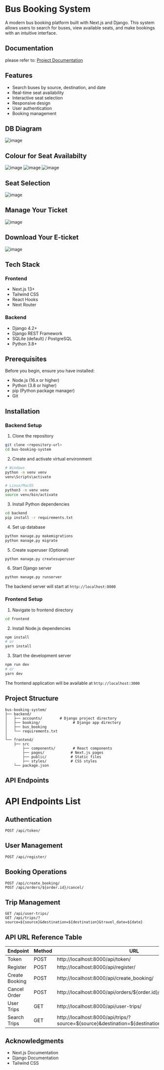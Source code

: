 # Bus Booking System

A modern bus booking platform built with Next.js and Django. This system allows users to search for buses, view available seats, and make bookings with an intuitive interface.

## Documentation

please refer to:
[Project Documentation](https://docs.google.com/document/d/1ZUqnbHmVsD1V8dlTMW-q6Mlf9z4De-pIxZNpDoh7EyE/edit?tab=t.0)

## Features

- Search buses by source, destination, and date
- Real-time seat availability
- Interactive seat selection
- Responsive design
- User authentication
- Booking management
## DB Diagram
![image](https://github.com/user-attachments/assets/7f244b8a-56fc-4558-8c02-ae687d8455de)

## Colour for Seat Availabilty
![image](https://github.com/user-attachments/assets/95aa1bfe-a2a2-4177-8c56-feccb53b8953)
![image](https://github.com/user-attachments/assets/61b0315c-256b-4817-9f46-c01cf8ad369f)
![image](https://github.com/user-attachments/assets/b2803a8d-ae55-4d91-8825-0b833e0c748c)

## Seat Selection
![image](https://github.com/user-attachments/assets/53c47d8b-ea71-48f7-965d-7d06d307cc45)

## Manage Your Ticket
![image](https://github.com/user-attachments/assets/9af502ac-5aa8-48dc-89e9-249fea4278a9)


## Download Your E-ticket
![image](https://github.com/user-attachments/assets/5490b613-e1f8-4e2e-bf0f-5090d5db589e)



## Tech Stack

### Frontend
- Next.js 13+
- Tailwind CSS
- React Hooks
- Next Router

### Backend
- Django 4.2+
- Django REST Framework
- SQLite (default) / PostgreSQL
- Python 3.8+

## Prerequisites

Before you begin, ensure you have installed:
- Node.js (16.x or higher)
- Python (3.8 or higher)
- pip (Python package manager)
- Git

## Installation

### Backend Setup

1. Clone the repository
```bash
git clone <repository-url>
cd bus-booking-system
```

2. Create and activate virtual environment
```bash
# Windows
python -m venv venv
venv\Scripts\activate

# Linux/MacOS
python3 -m venv venv
source venv/bin/activate
```

3. Install Python dependencies
```bash
cd backend
pip install -r requirements.txt
```

4. Set up database
```bash
python manage.py makemigrations
python manage.py migrate
```

5. Create superuser (Optional)
```bash
python manage.py createsuperuser
```

6. Start Django server
```bash
python manage.py runserver
```

The backend server will start at `http://localhost:8000`

### Frontend Setup

1. Navigate to frontend directory
```bash
cd frontend
```

2. Install Node.js dependencies
```bash
npm install
# or
yarn install
```


3. Start the development server
```bash
npm run dev
# or
yarn dev
```

The frontend application will be available at `http://localhost:3000`

## Project Structure

```
bus-booking-system/
├── backend/
│   ├── accounts/        # Django project directory
│   ├── booking/               # Django app directory
│   ├── bus_booking
│   └── requirements.txt
│
└── frontend/
    ├── src
        ├── components/        # React components
        ├── pages/            # Next.js pages
        ├── public/           # Static files
        ├── styles/           # CSS styles
    └── package.json
```

## API Endpoints

# API Endpoints List

## Authentication
```
POST /api/token/
```

## User Management
```
POST /api/register/
```

## Booking Operations
```
POST /api/create_booking/
POST /api/orders/${order.id}/cancel/
```

## Trip Management
```
GET /api/user-trips/
GET /api/trips/?source=${source}&destination=${destination}&travel_date=${date}
```

## API URL Reference Table

| Endpoint | Method | URL |
|----------|--------|-----|
| Token | POST | http://localhost:8000/api/token/ |
| Register | POST | http://localhost:8000/api/register/ |
| Create Booking | POST | http://localhost:8000/api/create_booking/ |
| Cancel Order | POST | http://localhost:8000/api/orders/${order.id}/cancel/ |
| User Trips | GET | http://localhost:8000/api/user-trips/ |
| Search Trips | GET | http://localhost:8000/api/trips/?source=${source}&destination=${destination}&travel_date=${date} |



## Acknowledgments

- Next.js Documentation
- Django Documentation
- Tailwind CSS
